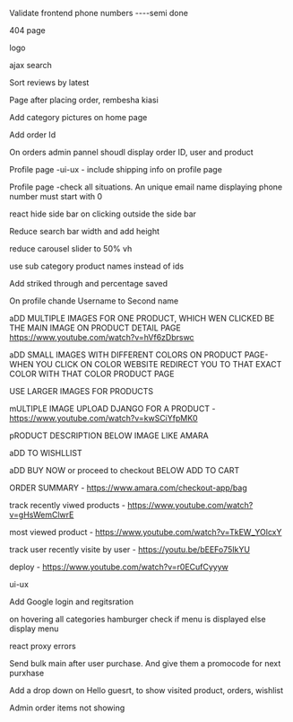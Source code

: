 <!-- Product review error displayed w when reviewing a product,does not dissapear in unreviewed products  ---done--

Login credentials username and password are not clared when a user logs out. In registration form they are found. --- done --

search only works with product name and not categories and subcategories  -- done -->

Validate frontend phone numbers  ----semi done

<!-- Login errors not displaying ---done -->

<!-- Shoft database to postgress to enable postgress full text search ---- done

Save all the words people search ---- done -tags

link these common names to be searched with each product by use of tags -- done  -search vector -->

404 page

logo

ajax search

Sort reviews by latest

Page after placing order, rembesha kiasi

Add category pictures on home page

Add order Id

On orders admin pannel shoudl display order ID, user and product

Profile page -ui-ux - include shipping info on profile page

Profile page -check all situations. An unique email name displaying phone number must start with 0

react hide side bar on clicking outside the side bar

Reduce search bar width and add height

reduce carousel slider to 50% vh

use sub category product names instead of ids

Add striked through and percentage saved

On profile chande Username to Second name

aDD MULTIPLE IMAGES FOR ONE PRODUCT, WHICH WEN CLICKED BE THE MAIN IMAGE ON PRODUCT DETAIL PAGE https://www.youtube.com/watch?v=hVf6zDbrswc

aDD SMALL IMAGES WITH DIFFERENT COLORS ON PRODUCT PAGE- WHEN YOU CLICK ON COLOR WEBSITE REDIRECT YOU TO THAT EXACT COLOR WITH THAT COLOR PRODUCT PAGE

USE LARGER IMAGES FOR PRODUCTS

mULTIPLE IMAGE UPLOAD DJANGO FOR A PRODUCT - https://www.youtube.com/watch?v=kwSCiYfpMK0

pRODUCT DESCRIPTION BELOW IMAGE LIKE AMARA

aDD TO WISHLLIST

aDD BUY NOW or proceed to checkout BELOW ADD TO CART 

ORDER SUMMARY - https://www.amara.com/checkout-app/bag

track recently viwed products - https://www.youtube.com/watch?v=gHsWemClwrE

most viewed product - https://www.youtube.com/watch?v=TkEW_YOlcxY

track user recently visite by user - https://youtu.be/bEEFo75IkYU

deploy - https://www.youtube.com/watch?v=r0ECufCyyyw

ui-ux

Add Google login and regitsration

on hovering all categories hamburger check if menu is displayed else  display menu

react proxy errors

Send bulk main after user purchase. And give them a promocode for next purxhase


Add a drop down on Hello guesrt, to show visited product, orders, wishlist

Admin order items not showing